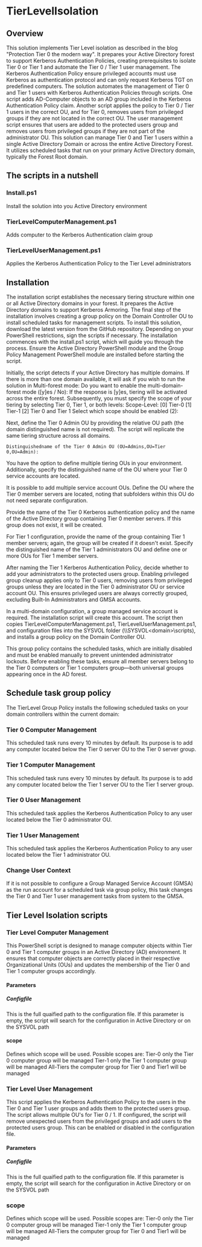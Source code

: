 # TierLevelIsolation
## Overview 
This solution implements Tier Level isolation as described in the blog "Protection Tier 0 the modern way". It prepares your Active Directory forest to support Kerberos Authentication Policies, creating prerequisites to isolate Tier 0 or Tier 1 and automate the Tier 0 / Tier 1 user management. The Kerberos Authentication Policy ensure privileged accounts must use Kerberos as authentication protocol and can only request Kerberos TGT on predefined computers. 
The solution automates the management of Tier 0 and Tier 1 users with Kerberos Authentication Policies through scripts. One script adds AD-Computer objects to an AD group included in the Kerberos Authentication Policy claim. Another script applies the policy to Tier 0 / Tier 1 users in the correct OU, and for Tier 0, removes users from privileged groups if they are not located in the correct OU.
The user management script ensures that users are added to the protected users group and removes users from privileged groups if they are not part of the administrator OU. 
This solution can manage Tier 0 and Tier 1 users within a single Active Directory Domain or across the entire Active Directory Forest. It utilizes scheduled tasks that run on your primary Active Directory domain, typically the Forest Root domain. 

## The scripts in a nutshell
### Install.ps1
Install the solution into you Active Directory environment
### TierLevelComputerManagement.ps1
Adds computer to the Kerberos Authentication claim group
### TierLevelUserManagement.ps1
Applies the Kerberos Authentication Policy to the Tier Level administrators

## Installation 
The installation script establishes the necessary tiering structure within one or all Active Directory domains in your forest. It prepares the Active Directory domains to support Kerberos Armoring. 
The final step of the installation involves creating a group policy on the Domain Controller OU to install scheduled tasks for management scripts. To install this solution, download the latest version from the GitHub repository. Depending on your PowerShell restrictions, sign the scripts if necessary. The installation commences with the install.ps1 script, which will guide you through the process. Ensure the Active Directory PowerShell module and the Group Policy Management PowerShell module are installed before starting the script.

Initially, the script detects if your Active Directory has multiple domains. If there is more than one domain available, it will ask if you wish to run the solution in Multi-forest mode:
    Do you want to enable the multi-domain-forest mode ([y]es / No):
If the response is [y]es, tiering will be activated across the entire forest. Subsequently, you must specify the scope of your tiering by selecting Tier 0, Tier 1, or both levels:
    Scope-Level:
    [0] Tier-0
    [1] Tier-1
    [2] Tier 0 and Tier 1
    Select which scope should be enabled (2):

Next, define the Tier 0 Admin OU by providing the relative OU path (the domain distinguished name is not required). The script will replicate the same tiering structure across all domains.

    Distinguishedname of the Tier 0 Admin OU (OU=Admins,OU=Tier 0,OU=Admin):

You have the option to define multiple tiering OUs in your environment. Additionally, specify the distinguished name of the OU where your Tier 0 service accounts are located.

It is possible to add multiple service account OUs. Define the OU where the Tier 0 member servers are located, noting that subfolders within this OU do not need separate configuration.

Provide the name of the Tier 0 Kerberos authentication policy and the name of the Active Directory group containing Tier 0 member servers. If this group does not exist, it will be created.

For Tier 1 configuration, provide the name of the group containing Tier 1 member servers; again, the group will be created if it doesn't exist. 
Specify the distinguished name of the Tier 1 administrators OU and define one or more OUs for Tier 1 member servers.

After naming the Tier 1 Kerberos Authentication Policy, decide whether to add your administrators to the protected users group. Enabling privileged group cleanup applies only to Tier 0 users, removing users from privileged groups unless they are located in the Tier 0 administrator OU or service account OU. This ensures privileged users are always correctly grouped, excluding Built-In Administrators and GMSA accounts.

In a multi-domain configuration, a group managed service account is required. The installation script will create this account. The script then copies TierLevelComputerManagement.ps1, TierLevelUserManagement.ps1, and configuration files into the SYSVOL folder (\\<domain>\SYSVOL\<domain>\scripts), and installs a group policy on the Domain Controller OU.

This group policy contains the scheduled tasks, which are initially disabled and must be enabled manually to prevent unintended administrator lockouts. Before enabling these tasks, ensure all member servers belong to the Tier 0 computers or Tier 1 computers group—both universal groups appearing once in the AD forest.



## Schedule task group policy
The TierLevel Group Policy installs the following scheduled tasks on your domain controllers within the current domain:
### Tier 0 Computer Management
This scheduled task runs every 10 minutes by default. Its purpose is to add any computer located below the Tier 0 server OU to the Tier 0 server group.
### Tier 1 Computer Management
This scheduled task runs every 10 minutes by default. Its purpose is to add any computer located below the Tier 1 server OU to the Tier 1 server group.
### Tier 0 User Management
This scheduled task applies the Kerberos Authentication Policy to any user located below the Tier 0 administrator OU.
### Tier 1 User Management
This scheduled task applies the Kerberos Authentication Policy to any user located below the Tier 1 administrator OU.
### Change User Context
If it is not possible to configure a Group Managed Service Account (GMSA) as the run account for a scheduled task via group policy, this task changes the Tier 0 and Tier 1 user management tasks from system to the GMSA.

## Tier Level Isolation scripts
### Tier Level Computer Management
This PowerShell script is designed to manage computer objects within Tier 0 and Tier 1 computer groups in an Active Directory (AD) environment. It ensures that computer objects are correctly placed in their respective Organizational Units (OUs) and updates the membership of the Tier 0 and Tier 1 computer groups accordingly.
#### Parameters
##### Configfile
This is the full quaified path to the configuration file. If this parameter is empty, the script will search for the configuration in Active Directory or on the SYSVOL path
#### scope
Defines which scope will be used. Possible scopes are:
Tier-0 only the Tier 0 computer group will be managed
Tier-1 only the Tier 1 computer group will be managed
All-Tiers   the computer group for Tier 0 and Tier1 will be managed
### Tier Level User Management
This script applies the Kerberos Authentication Policy to the users in the Tier 0 and Tier 1 user groups and adds them to the protected users group. The script allows multiple OU's for Tier 0 / 1. If configured, the script will remove unexpected users from the privileged groups and add users to the protected users group. This can be enabled or disabled in the configuration file.
#### Parameters
##### Configfile
This is the full quaified path to the configuration file. If this parameter is empty, the script will search for the configuration in Active Directory or on the SYSVOL path
### scope 
Defines which scope will be used. Possible scopes are:
Tier-0 only the Tier 0 computer group will be managed
Tier-1 only the Tier 1 computer group will be managed
All-Tiers   the computer group for Tier 0 and Tier1 will be managed

